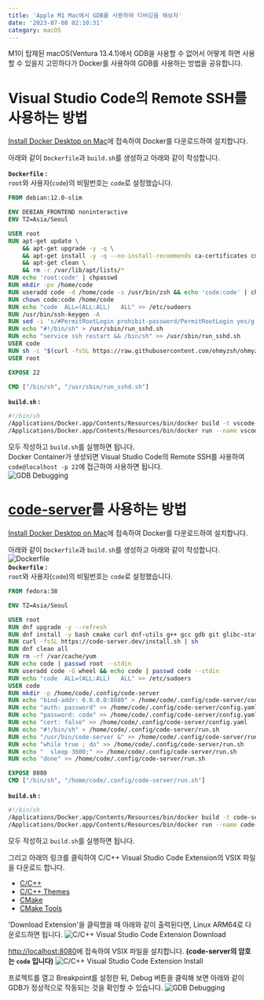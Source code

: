 ```yaml
---
title: 'Apple M1 Mac에서 GDB를 사용하여 디버깅을 해보자'
date: '2023-07-08 02:10:31'
category: macOS
---
```


M1이 탑재된 macOS(Ventura 13.4.1)에서 GDB을 사용할 수 없어서 어떻게 하면 사용할 수 있을지 고민하다가 Docker를 사용하여 GDB를 사용하는 방법을 공유합니다.

# Visual Studio Code의 Remote SSH를 사용하는 방법

[Install Docker Desktop on Mac](https://docs.docker.com/desktop/install/mac-install)에 접속하여 Docker를 다운로드하여 설치합니다.

아래와 같이 `Dockerfile`과 `build.sh`를 생성하고 아래와 같이 작성합니다.  

**`Dockerfile` :**  
`root`와 사용자(`code`)의 비밀번호는 `code`로 설정했습니다.  
```dockerfile
FROM debian:12.0-slim

ENV DEBIAN_FRONTEND noninteractive
ENV TZ=Asia/Seoul

USER root
RUN apt-get update \
    && apt-get upgrade -y -q \
    && apt-get install -y -q --no-install-recommends ca-certificates cmake curl g++ gcc gdb git gnupg2 make openssh-server sudo zsh \
    && apt-get clean \
    && rm -r /var/lib/apt/lists/*
RUN echo 'root:code' | chpasswd
RUN mkdir -pv /home/code
RUN useradd code -d /home/code -s /usr/bin/zsh && echo 'code:code' | chpasswd
RUN chown code:code /home/code
RUN echo "code	ALL=(ALL:ALL)	ALL" >> /etc/sudoers
RUN /usr/bin/ssh-keygen -A
RUN sed -i 's/#PermitRootLogin prohibit-password/PermitRootLogin yes/g' /etc/ssh/sshd_config
RUN echo "#!/bin/sh" > /usr/sbin/run_sshd.sh
RUN echo "service ssh restart && /bin/sh" >> /usr/sbin/run_sshd.sh
USER code
RUN sh -c "$(curl -fsSL https://raw.githubusercontent.com/ohmyzsh/ohmyzsh/master/tools/install.sh)"
USER root

EXPOSE 22

CMD ["/bin/sh", "/usr/sbin/run_sshd.sh"]
```

**`build.sh` :**  
```sh
#!/bin/sh
/Applications/Docker.app/Contents/Resources/bin/docker build -t vscode-ssh-server:1.0.0 .
/Applications/Docker.app/Contents/Resources/bin/docker run --name vscode-ssh-server --cap-add=SYS_PTRACE --security-opt="seccomp=unconfined" --tmpfs /tmp -d -dit -p 22:22 -i -t --restart always vscode-ssh-server:1.0.0
```

모두 작성하고 `build.sh`를 실행하면 됩니다.  
Docker Container가 생성되면 Visual Studio Code의 Remote SSH를 사용하여 `code@localhost -p 22`에 접근하여 사용하면 됩니다.  
![GDB Debugging](/assets/image/2023-07-08-Debugging-using-GDB-on-Apple-M1-Mac/2023-07-08-Debugging-using-GDB-on-Apple-M1-Mac_5.png)


# [code-server](https://github.com/coder/code-server)를 사용하는 방법

[Install Docker Desktop on Mac](https://docs.docker.com/desktop/install/mac-install)에 접속하여 Docker를 다운로드하여 설치합니다.

아래와 같이 `Dockerfile`과 `build.sh`를 생성하고 아래와 같이 작성합니다.  
![Dockerfile](/assets/image/2023-07-08-Debugging-using-GDB-on-Apple-M1-Mac/2023-07-08-Debugging-using-GDB-on-Apple-M1-Mac_1.png)  
**`Dockerfile` :**  
`root`와 사용자(`code`)의 비밀번호는 `code`로 설정했습니다.  
```dockerfile
FROM fedora:38

ENV TZ=Asia/Seoul

USER root
RUN dnf upgrade -y --refresh
RUN dnf install -y bash cmake curl dnf-utils g++ gcc gdb git glibc-static gnupg2 libstdc++-static passwd wget
RUN curl -fsSL https://code-server.dev/install.sh | sh
RUN dnf clean all
RUN rm -rf /var/cache/yum
RUN echo code | passwd root --stdin
RUN useradd code -G wheel && echo code | passwd code --stdin
RUN echo "code	ALL=(ALL:ALL)	ALL" >> /etc/sudoers
USER code
RUN mkdir -p /home/code/.config/code-server
RUN echo "bind-addr: 0.0.0.0:8080" > /home/code/.config/code-server/config.yaml
RUN echo "auth: password" >> /home/code/.config/code-server/config.yaml
RUN echo "password: code" >> /home/code/.config/code-server/config.yaml
RUN echo "cert: false" >> /home/code/.config/code-server/config.yaml
RUN echo "#!/bin/sh" > /home/code/.config/code-server/run.sh
RUN echo "/usr/bin/code-server &" >> /home/code/.config/code-server/run.sh
RUN echo "while true ; do" >> /home/code/.config/code-server/run.sh
RUN echo "  sleep 3600;" >> /home/code/.config/code-server/run.sh
RUN echo "done" >> /home/code/.config/code-server/run.sh

EXPOSE 8080
CMD ["/bin/sh", "/home/code/.config/code-server/run.sh"]
```

**`build.sh` :**  
```sh
#!/bin/sh
/Applications/Docker.app/Contents/Resources/bin/docker build -t code-server:1.0.0 .
/Applications/Docker.app/Contents/Resources/bin/docker run --name code-server --cap-add=SYS_PTRACE --security-opt="seccomp=unconfined" --tmpfs /tmp -d -dit -p 8080:8080 -i -t --restart always code-server:1.0.0
```

모두 작성하고 `build.sh`를 실행하면 됩니다.

그리고 아래의 링크를 클릭하여 C/C++ Visual Studio Code Extension의 VSIX 파일을 다운로드 합니다.
- [C/C++](https://marketplace.visualstudio.com/items?itemName=ms-vscode.cpptools)
- [C/C++ Themes](https://marketplace.visualstudio.com/items?itemName=ms-vscode.cpptools-themes)
- [CMake](https://marketplace.visualstudio.com/items?itemName=twxs.cmake)
- [CMake Tools](https://marketplace.visualstudio.com/items?itemName=ms-vscode.cmake-tools)

'Download Extension'을 클릭했을 때 아래와 같이 출력된다면, Linux ARM64로 다운로드하면 됩니다.
![C/C++ Visual Studio Code Extension Download](/assets/image/2023-07-08-Debugging-using-GDB-on-Apple-M1-Mac/2023-07-08-Debugging-using-GDB-on-Apple-M1-Mac_2.png)

[http://localhost:8080](http://localhost:8080)에 접속하여 VSIX 파일을 설치합니다. **(code-server의 암호는 `code` 입니다)**
![C/C++ Visual Studio Code Extension Install](/assets/image/2023-07-08-Debugging-using-GDB-on-Apple-M1-Mac/2023-07-08-Debugging-using-GDB-on-Apple-M1-Mac_3.png)

프로젝트를 열고 Breakpoint를 설정한 뒤, Debug 버튼을 클릭해 보면 아래와 같이 GDB가 정상적으로 작동되는 것을 확인할 수 있습니다.
![GDB Debugging](/assets/image/2023-07-08-Debugging-using-GDB-on-Apple-M1-Mac/2023-07-08-Debugging-using-GDB-on-Apple-M1-Mac_4.png)